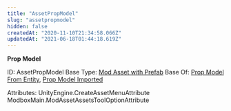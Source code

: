 ```yaml
---
title: "AssetPropModel"
slug: "assetpropmodel"
hidden: false
createdAt: "2020-11-10T21:34:58.066Z"
updatedAt: "2021-06-18T01:44:18.619Z"
---
```

**Prop Model**


ID: AssetPropModel
Base Type: [Mod Asset with Prefab](doc:modassetwithprefab1)
Base Of: [Prop Model From Entity](doc:assetpropmodelfromentity), [Prop Model Imported](doc:assetpropmodelimported)


Attributes:
UnityEngine.CreateAssetMenuAttribute
ModboxMain.ModAssetAssetsToolOptionAttribute